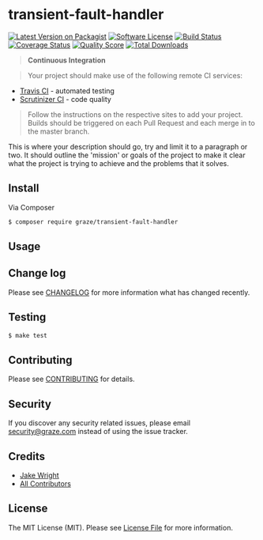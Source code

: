 # transient-fault-handler

[![Latest Version on Packagist](https://img.shields.io/packagist/v/graze/transient-fault-handler.svg?style=flat-square)](https://packagist.org/packages/graze/transient-fault-handler)
[![Software License](https://img.shields.io/badge/license-MIT-brightgreen.svg?style=flat-square)](LICENSE.md)
[![Build Status](https://img.shields.io/travis/graze/transient-fault-handler/master.svg?style=flat-square)](https://travis-ci.org/graze/transient-fault-handler)
[![Coverage Status](https://img.shields.io/scrutinizer/coverage/g/graze/transient-fault-handler.svg?style=flat-square)](https://scrutinizer-ci.com/g/graze/transient-fault-handler/code-structure)
[![Quality Score](https://img.shields.io/scrutinizer/g/graze/transient-fault-handler.svg?style=flat-square)](https://scrutinizer-ci.com/g/graze/transient-fault-handler)
[![Total Downloads](https://img.shields.io/packagist/dt/graze/transient-fault-handler.svg?style=flat-square)](https://packagist.org/packages/graze/transient-fault-handler)

>**Continuous Integration**

>Your project should make use of the following remote CI services:
- [Travis CI](https://travis-ci.org/graze/) - automated testing
- [Scrutinizer CI](https://scrutinizer-ci.com/organizations/graze/repositories) - code quality

>Follow the instructions on the respective sites to add your project. Builds should be triggered on each Pull Request and each merge in to the master branch.

This is where your description should go, try and limit it to a paragraph or two. It should outline the 'mission' or goals of the project
to make it clear what the project is trying to achieve and the problems that it solves.

## Install

Via Composer

``` bash
$ composer require graze/transient-fault-handler
```

## Usage


## Change log

Please see [CHANGELOG](CHANGELOG.md) for more information what has changed recently.

## Testing

``` bash
$ make test
```

## Contributing

Please see [CONTRIBUTING](CONTRIBUTING.md) for details.

## Security

If you discover any security related issues, please email security@graze.com instead of using the issue tracker.

## Credits

- [Jake Wright](https://github.com/jakewright)
- [All Contributors](../../contributors)

## License

The MIT License (MIT). Please see [License File](LICENSE.md) for more information.
